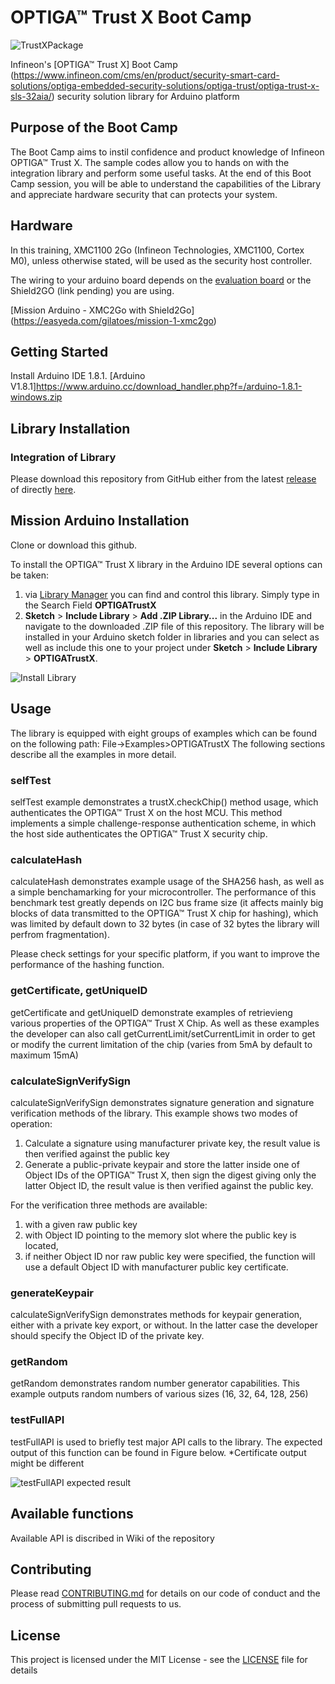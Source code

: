 ﻿# OPTIGA&trade; Trust X Boot Camp <Mission Arduino>
![TrustXPackage](https://github.com/Infineon/Assets/raw/master/Pictures/OPTIGA-Trust-X.png)

Infineon's [OPTIGA&trade; Trust X] Boot Camp (https://www.infineon.com/cms/en/product/security-smart-card-solutions/optiga-embedded-security-solutions/optiga-trust/optiga-trust-x-sls-32aia/) security solution library for Arduino platform

## Purpose of the Boot Camp
The Boot Camp aims to instil confidence and product knowledge of Infineon OPTIGA&trade; Trust X. The sample codes allow you to hands on with the integration library and perform some useful tasks. At the end of this Boot Camp session, you will be able to understand the capabilities of the Library and appreciate hardware security that can protects your system.    

## Hardware
In this training, XMC1100 2Go (Infineon Technologies, XMC1100, Cortex M0), unless otherwise stated, will be used as the security host controller.

The wiring to your arduino board depends on the [evaluation board](https://www.infineon.com/cms/en/product/evaluation-boards/optiga-trust-x-eval-kit/) or the
Shield2GO (link pending) you are using.

[Mission Arduino - XMC2Go with Shield2Go]
(https://easyeda.com/gilatoes/mission-1-xmc2go)

## Getting Started
Install Arduino IDE 1.8.1.
[Arduino V1.8.1]https://www.arduino.cc/download_handler.php?f=/arduino-1.8.1-windows.zip


## Library Installation

### Integration of Library
Please download this repository from GitHub either from the latest [release](https://github.com/Infineon/arduino-optiga-trust-x/releases) of directly [here](https://github.com/Infineon/arduino-optiga-trust-x/archive/v1.0.3.zip).
## Mission Arduino Installation
Clone or download this github.

To install the OPTIGA&trade; Trust X library in the Arduino IDE several options can be taken:
1. via [Library Manager](https://www.arduino.cc/en/Guide/Libraries#toc3) you can find and control this library. Simply type in the Search Field **OPTIGATrustX**
1. **Sketch** > **Include Library** > **Add .ZIP Library...** in the Arduino IDE and navigate to the downloaded .ZIP file of this repository. The library will be installed in your Arduino sketch folder in libraries and you can select as well as include this one to your project under **Sketch** > **Include Library** > **OPTIGATrustX**.

![Install Library](https://raw.githubusercontent.com/infineon/assets/master/Pictures/Library_Install_ZIP.png)


## Usage
The library is equipped with eight groups of examples which can be found on the following path: File->Examples>OPTIGATrustX
The following sections describe all the examples in more detail.

### selfTest
selfTest example demonstrates a trustX.checkChip() method usage, which authenticates the OPTIGA™ Trust X on the host MCU.
This method implements a simple challenge-response authentication scheme, in which the host side authenticates the OPTIGA™ Trust X security chip.  

### calculateHash
calculateHash demonstrates example usage of the SHA256 hash, as well as a simple benchamarking for your microcontroller.
The performance of this benchmark test greatly depends on I2C  bus frame size (it affects mainly big blocks of data transmitted to the OPTIGA™ Trust X chip for hashing),
which was limited by default down to 32 bytes (in case of 32 bytes the library will perfrom fragmentation).

Please check settings for your specific platform, if you want to improve the performance of the hashing function.

### getCertificate, getUniqueID
getCertificate and getUniqueID demonstrate examples of retrievieng various properties of the OPTIGA™ Trust X Chip.
As well as these examples the developer can also call getCurrentLimit/setCurrentLimit in order to get or modify the
current limitation of the chip (varies from 5mA by default to maximum 15mA)

### calculateSignVerifySign  
calculateSignVerifySign demonstrates signature generation and signature verification methods of the library.
This example shows two modes of operation:
1) Calculate a signature using manufacturer private key, the result value is then verified  against the public key
2) Generate a public-private keypair and store the latter inside one of Object IDs of the OPTIGA™ Trust X,
then sign the digest giving only the latter  Object ID, the result value is then verified  against the public key.  

For the verification three methods are available:
1) with a given raw public key
2) with Object ID pointing to the memory slot where the public key is located,
3) if neither Object ID nor raw public key were specified, the function will use a default Object ID with manufacturer public key certificate.

### generateKeypair
calculateSignVerifySign demonstrates methods for keypair generation, either with a private key export, or without.
In the latter case the developer should specify the Object ID of the private key.

### getRandom
getRandom demonstrates random number generator capabilities. This example outputs random numbers of various sizes (16, 32, 64, 128, 256)

### testFullAPI
testFullAPI is used to briefly test major API calls to the library. The expected output of this function can be found in Figure below.
*Certificate output might be different

![testFullAPI expected result](https://github.com/Infineon/Assets/raw/master/Pictures/OPTIGA%20Trust%20X%20testFullAPI.png)

## Available functions
Available API is discribed in Wiki of the repository

## Contributing

Please read [CONTRIBUTING.md](CONTRIBUTING.md) for details on our code of conduct and the process of submitting pull requests to us.

## License
This project is licensed under the MIT License - see the [LICENSE](LICENSE) file for details
